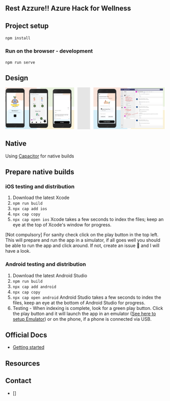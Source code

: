 ## Rest Azzure!! Azure Hack for Wellness

## Project setup

```
npm install
```

### Run on the browser - development

```
npm run serve
```

## Design

![alt text](/design.png "Logo Title Text 1")

## Native

Using [Capacitor](https://capacitorjs.com/docs/getting-started) for native builds

## Prepare native builds

### iOS testing and distribution

1. Download the latest Xcode
2. `npm run build`
3. `npx cap add ios`
4. `npx cap copy`
5. `npx cap open ios` Xcode takes a few seconds to index the files; keep an eye at the top of Xcode's window for progress.

[Not compulsory] For sanity check click on the play button in the top left. This will prepare and run the app in a simulator, if all goes well you should be able to run the app and click around. If not, create an issue 🤷 and I will have a look.

### Android testing and distribution

1. Download the latest Android Studio
2. `npm run build`
3. `npx cap add android`
4. `npx cap copy`
5. `npx cap open android` Android Studio takes a few seconds to index the files, keep an eye at the bottom of Android Studio for progress.
6. Testing - When indexing is complete, look for a green play button. Click the play button and it will launch the app in an emulator ([See here to setup Emulator](https://developer.android.com/studio/run/managing-avds)) or on the phone, if a phone is connected via USB.

## Official Docs

- [Getting started](https://ionicframework.com/vue)

## Resources

## Contact

- []
